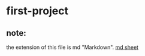 # first-project
## note:
the extension of this file is md "Markdown".
[md sheet](https://www.markdownguide.org/cheat-sheet/)

